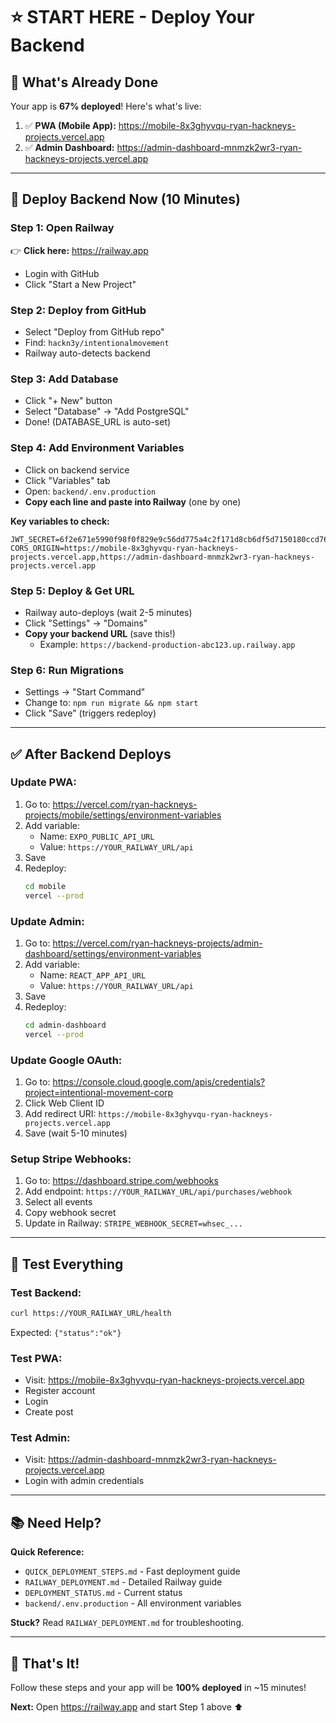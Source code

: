 # ⭐ START HERE - Deploy Your Backend

## 🎉 What's Already Done

Your app is **67% deployed**! Here's what's live:

1. ✅ **PWA (Mobile App):** https://mobile-8x3ghyvqu-ryan-hackneys-projects.vercel.app
2. ✅ **Admin Dashboard:** https://admin-dashboard-mnmzk2wr3-ryan-hackneys-projects.vercel.app

---

## 🚀 Deploy Backend Now (10 Minutes)

### Step 1: Open Railway
👉 **Click here:** https://railway.app
- Login with GitHub
- Click "Start a New Project"

### Step 2: Deploy from GitHub
- Select "Deploy from GitHub repo"
- Find: `hackn3y/intentionalmovement`
- Railway auto-detects backend

### Step 3: Add Database
- Click "+ New" button
- Select "Database" → "Add PostgreSQL"
- Done! (DATABASE_URL is auto-set)

### Step 4: Add Environment Variables
- Click on backend service
- Click "Variables" tab
- Open: `backend/.env.production`
- **Copy each line and paste into Railway** (one by one)

**Key variables to check:**
```
JWT_SECRET=6f2e671e5990f98f0f829e9c56dd775a4c2f171d8cb6df5d7150180ccd76ef3033db9990506d55ac78b9b0fcb398218b4113db091cc187d5309cdcd245043f82
CORS_ORIGIN=https://mobile-8x3ghyvqu-ryan-hackneys-projects.vercel.app,https://admin-dashboard-mnmzk2wr3-ryan-hackneys-projects.vercel.app
```

### Step 5: Deploy & Get URL
- Railway auto-deploys (wait 2-5 minutes)
- Click "Settings" → "Domains"
- **Copy your backend URL** (save this!)
  - Example: `https://backend-production-abc123.up.railway.app`

### Step 6: Run Migrations
- Settings → "Start Command"
- Change to: `npm run migrate && npm start`
- Click "Save" (triggers redeploy)

---

## ✅ After Backend Deploys

### Update PWA:
1. Go to: https://vercel.com/ryan-hackneys-projects/mobile/settings/environment-variables
2. Add variable:
   - Name: `EXPO_PUBLIC_API_URL`
   - Value: `https://YOUR_RAILWAY_URL/api`
3. Save
4. Redeploy:
   ```bash
   cd mobile
   vercel --prod
   ```

### Update Admin:
1. Go to: https://vercel.com/ryan-hackneys-projects/admin-dashboard/settings/environment-variables
2. Add variable:
   - Name: `REACT_APP_API_URL`
   - Value: `https://YOUR_RAILWAY_URL/api`
3. Save
4. Redeploy:
   ```bash
   cd admin-dashboard
   vercel --prod
   ```

### Update Google OAuth:
1. Go to: https://console.cloud.google.com/apis/credentials?project=intentional-movement-corp
2. Click Web Client ID
3. Add redirect URI: `https://mobile-8x3ghyvqu-ryan-hackneys-projects.vercel.app`
4. Save (wait 5-10 minutes)

### Setup Stripe Webhooks:
1. Go to: https://dashboard.stripe.com/webhooks
2. Add endpoint: `https://YOUR_RAILWAY_URL/api/purchases/webhook`
3. Select all events
4. Copy webhook secret
5. Update in Railway: `STRIPE_WEBHOOK_SECRET=whsec_...`

---

## 🧪 Test Everything

### Test Backend:
```bash
curl https://YOUR_RAILWAY_URL/health
```
Expected: `{"status":"ok"}`

### Test PWA:
- Visit: https://mobile-8x3ghyvqu-ryan-hackneys-projects.vercel.app
- Register account
- Login
- Create post

### Test Admin:
- Visit: https://admin-dashboard-mnmzk2wr3-ryan-hackneys-projects.vercel.app
- Login with admin credentials

---

## 📚 Need Help?

**Quick Reference:**
- `QUICK_DEPLOYMENT_STEPS.md` - Fast deployment guide
- `RAILWAY_DEPLOYMENT.md` - Detailed Railway guide
- `DEPLOYMENT_STATUS.md` - Current status
- `backend/.env.production` - All environment variables

**Stuck?** Read `RAILWAY_DEPLOYMENT.md` for troubleshooting.

---

## 🎯 That's It!

Follow these steps and your app will be **100% deployed** in ~15 minutes!

**Next:** Open https://railway.app and start Step 1 above ⬆️
